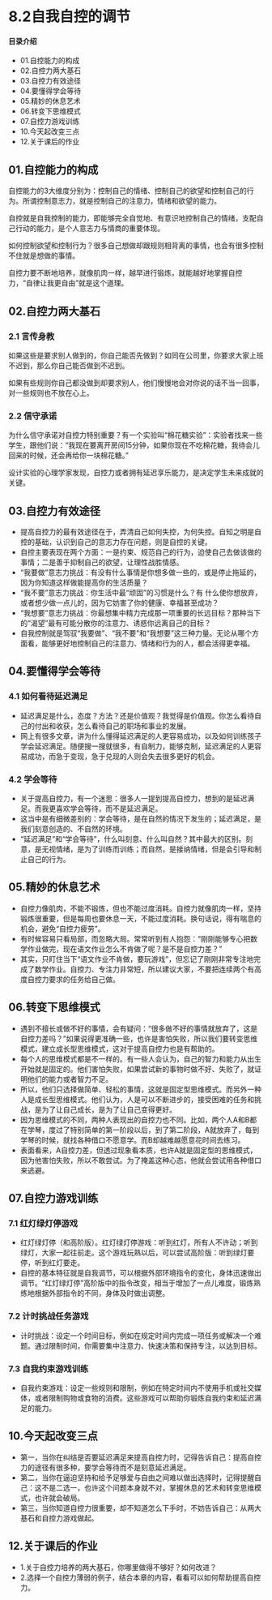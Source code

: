 # 8.2自我自控的调节
#### 目录介绍
- 01.自控能力的构成
- 02.自控力两大基石
- 03.自控力有效途径
- 04.要懂得学会等待
- 05.精妙的休息艺术
- 06.转变下思维模式
- 07.自控力游戏训练
- 10.今天起改变三点
- 12.关于课后的作业


## 01.自控能力的构成

自控能力的3大维度分别为：控制自己的情绪、控制自己的欲望和控制自己的行为。所谓控制意志力，就是控制自己的注意力，情绪和欲望的能力。

自控就是自我控制的能力，即能够完全自觉地、有意识地控制自己的情绪，支配自己行动的能力，是个人意志力与情商的重要体现。

如何控制欲望和控制行为？很多自己想做却跟规则相背离的事情，也会有很多控制不住就是想做的事情。

自控力要不断地培养，就像肌肉一样，越早进行锻炼，就能越好地掌握自控力，“自律让我更自由”就是这个道理。

## 02.自控力两大基石

### 2.1 言传身教

如果这些是要求别人做到的，你自己能否先做到？如同在公司里，你要求大家上班不迟到，那么你自己能否做到不迟到。

如果有些规则你自己都没做到却要求别人，他们慢慢地会对你说的话不当一回事，对一些规则也不放在心上。

### 2.2 信守承诺

为什么信守承诺对自控力特别重要？有一个实验叫“棉花糖实验”：实验者找来一些学生，跟他们说：“我现在要离开房间15分钟，如果你现在不吃棉花糖，我待会儿回来的时候，还会再给你一块棉花糖。”

设计实验的心理学家发现，自控力或者拥有延迟享乐能力，是决定学生未来成就的关键。


## 03.自控力有效途径
- 提高自控力的最有效途径在于，弄清自己如何失控，为何失控。自知之明是自控的基础，认识到自己的意志力存在问题，则是自控的关键。
- 自控主要表现在两个方面：一是约束、规范自己的行为，迫使自己去做该做的事情；二是善于抑制自己的欲望，让理性战胜情感。
- “我要做”意志力挑战：有没有什么事情是你想多做一些的，或是停止拖延的，因为你知道这样做能提高你的生活质量？
- “我不要”意志力挑战：你生活中最“顽固”的习惯是什么？有 什么使你想放弃，或者想少做一点儿的，因为它妨害了你的健康、幸福甚至成功？
- “我想要”意志力挑战：你最想集中精力完成那一项重要的长远目标？那种当下的“渴望”最有可能分散你的注意力、诱惑你远离自己的目标？
- 自我控制就是驾驭“我要做”、“我不要”和“我想要”这三种力量。无论从哪个方面看，能够更好地控制自己的注意力、情绪和行为的人，都会活得更幸福。



## 04.要懂得学会等待
### 4.1 如何看待延迟满足
- 延迟满足是什么，态度？方法？还是价值观？我觉得是价值观。你怎么看待自己的付出和收获，怎么看待自己的职场和事业的发展。
- 网上有很多文章，讲为什么懂得延迟满足的人更容易成功，以及如何训练孩子学会延迟满足。随便搜一搜就很多，有自制力，能够克制，延迟满足的人更容易成功，而急于变现，急于兑现的人则会失去很多更好的机会。


### 4.2 学会等待
- 关于提高自控力，有一个迷思：很多人一提到提高自控力，想到的是延迟满足。而我更喜欢学会等待，而不是延迟满足。
- 这当中是有细微差别的：学会等待，是在自然的情况下发生的；延迟满足，是我们刻意创造的、不自然的环境。
- “延迟满足”和“学会等待”，什么叫刻意、什么叫自然？其中最大的区别。刻意，是无视情绪，是为了训练而训练；而自然，是接纳情绪，但是会引导和制止自己的行为。



## 05.精妙的休息艺术
- 自控力像肌肉，不能不锻炼，但也不能过度消耗。自控力就像肌肉一样，坚持锻炼很重要，但是每周也要休息一天，不能过度消耗。换句话说，得有喘息的机会，避免“自控力疲劳”。
- 有时候容易只看局部，而忽略大局。常常听到有人抱怨：“刚刚能够专心把数学作业做完，现在语文作业怎么不肯做了呢？是不是自控力差？”
- 其实，只盯住当下“语文作业不肯做，要玩游戏”，但忘记了刚刚非常专注地完成了数学作业。自控力、专注力非常短，所以建议大家，不要把连续两个有高度自控力要求的任务给自己做。



## 06.转变下思维模式
- 遇到不擅长或做不好的事情，会有疑问：“很多做不好的事情就放弃了，这是自控力差吗？”如果说得更准确一些，也许是害怕失败，所以我们要转变思维模式，建立成长型思维模式，这对于提高自控力也是有帮助的。
- 每个人的思维模式都是不一样的。有一些人会认为，自己的智力和能力从出生开始就是固定的。他们害怕失败，如果尝试新的事物时做不好、失败了，就证明他们的能力或者智力不足。
- 所以，他们只选择做简单、轻松的事情，这就是固定型思维模式。而另外一种人是成长型思维模式。他们认为，人是可以不断进步的，接受困难的任务和挑战，是为了让自己成长，是为了让自己变得更好。
- 因为思维模式的不同，两种人表现出的自控力也不同。比如，两个人A和B都在学琴，度过了特别简单的第一阶段以后，到了第二阶段，A就放弃了，每到学琴的时候，就找各种借口不愿意学。而B却越难越愿意花时间去练习。
- 表面看来，A自控力差，但透过现象看本质，也许A就是固定型的思维模式，因为他害怕失败，所以不敢尝试。为了掩盖这种心态，他就会尝试用各种借口来逃避。




## 07.自控力游戏训练
### 7.1 红灯绿灯停游戏
- 红灯绿灯停（和高阶版）。红灯绿灯停游戏：听到红灯，所有人不许动；听到绿灯，大家一起往前走。这个游戏玩熟以后，可以尝试高阶版：听到绿灯要停，听到红灯要走。
- 自控的基本特征就是自我调节，可以根据外部环境指令的变化，身体迅速做出调节。“红灯绿灯停”高阶版中的指令改变，相当于增加了一点儿难度，锻炼熟练地根据外部指令的不同，身体及时做出调整。


### 7.2 计时挑战任务游戏
- 计时挑战：设定一个时间目标，例如在规定时间内完成一项任务或解决一个难题。通过限制时间，你需要集中注意力、快速决策和保持专注，以达到目标。


### 7.3 自我约束游戏训练
- 自我约束游戏：设定一些规则和限制，例如在特定时间内不使用手机或社交媒体，或者限制购物或食物的消费。这些游戏可以帮助你锻炼自我约束和延迟满足的能力。



## 10.今天起改变三点
- 第一，当你在纠结是否要延迟满足来提高自控力时，记得告诉自己：提高自控力的途径有很多种，要学会等待而不是刻意延迟满足。
- 第二，当你在逼迫坚持和给予足够爱与自由之间难以做出选择时，记得提醒自己：这不是二选一，也许这个问题本身就不对，掌握休息的艺术和转变思维模式，也许就会破局。
- 第三，当你知道自控力很重要，却不知道怎么下手时，不妨告诉自己：从两大基石和自控力游戏做起。



## 12.关于课后的作业
- 1.关于自控力培养的两大基石，你哪里做得不够好？如何改进？
- 2.选择一个自控力薄弱的例子，结合本章的内容，看看可以如何帮助提高自控力。






